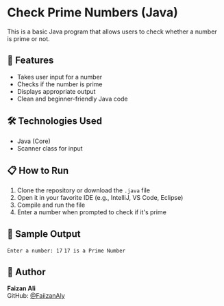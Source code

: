 # Check Prime Numbers (Java)

This is a basic Java program that allows users to check whether a number is prime or not.

## 🚀 Features

- Takes user input for a number
- Checks if the number is prime
- Displays appropriate output
- Clean and beginner-friendly Java code

## 🛠️ Technologies Used

- Java (Core)
- Scanner class for input

## 📋 How to Run

1. Clone the repository or download the `.java` file
2. Open it in your favorite IDE (e.g., IntelliJ, VS Code, Eclipse)
3. Compile and run the file
4. Enter a number when prompted to check if it's prime

## 📌 Sample Output

`Enter a number: 17`
`17 is a Prime Number`

## 👤 Author

**Faizan Ali**  
GitHub: [@FaiizanAly](https://github.com/FaiizanAly)
